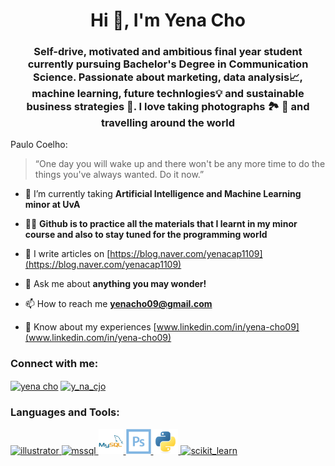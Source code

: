 <h1 align="center">Hi 👋, I'm Yena Cho</h1>
<h3 align="center"> Self-drive, motivated and ambitious final year student currently pursuing Bachelor's Degree in Communication Science. Passionate about marketing, data analysis📈, machine learning, future technlogies💡 and sustainable business strategies 🌿. I love taking photographs 🏞 🌄 and travelling around the world  </h3>

Paulo Coelho: 

> “One day you will wake up and there won't be any more time to do the things you've always wanted. Do it now.”


- 🌱 I’m currently taking **Artificial Intelligence and Machine Learning minor at UvA**

- 🧚‍♀️ **Github is to practice all the materials that I learnt in my minor course and also to stay tuned for the programming world** 

- 📝 I write articles on [https://blog.naver.com/yenacap1109](https://blog.naver.com/yenacap1109)

- 💬 Ask me about **anything you may wonder!**

- 📫 How to reach me **yenacho09@gmail.com**

- 📄 Know about my experiences [www.linkedin.com/in/yena-cho09](www.linkedin.com/in/yena-cho09)


<h3 align="left">Connect with me:</h3>
<p align="left">
<a href="https://linkedin.com/in/yena cho" target="blank"><img align="center" src="https://raw.githubusercontent.com/rahuldkjain/github-profile-readme-generator/master/src/images/icons/Social/linked-in-alt.svg" alt="yena cho" height="30" width="40" /></a>
<a href="https://instagram.com/y_na_cjo" target="blank"><img align="center" src="https://raw.githubusercontent.com/rahuldkjain/github-profile-readme-generator/master/src/images/icons/Social/instagram.svg" alt="y_na_cjo" height="30" width="40" /></a>
</p>

<h3 align="left">Languages and Tools:</h3>
<p align="left"> <a href="https://www.adobe.com/in/products/illustrator.html" target="_blank" rel="noreferrer"> <img src="https://www.vectorlogo.zone/logos/adobe_illustrator/adobe_illustrator-icon.svg" alt="illustrator" width="40" height="40"/> </a> <a href="https://www.microsoft.com/en-us/sql-server" target="_blank" rel="noreferrer"> <img src="https://www.svgrepo.com/show/303229/microsoft-sql-server-logo.svg" alt="mssql" width="40" height="40"/> </a> <a href="https://www.mysql.com/" target="_blank" rel="noreferrer"> <img src="https://raw.githubusercontent.com/devicons/devicon/master/icons/mysql/mysql-original-wordmark.svg" alt="mysql" width="40" height="40"/> </a> <a href="https://www.photoshop.com/en" target="_blank" rel="noreferrer"> <img src="https://raw.githubusercontent.com/devicons/devicon/master/icons/photoshop/photoshop-line.svg" alt="photoshop" width="40" height="40"/> </a> <a href="https://www.python.org" target="_blank" rel="noreferrer"> <img src="https://raw.githubusercontent.com/devicons/devicon/master/icons/python/python-original.svg" alt="python" width="40" height="40"/> </a> <a href="https://scikit-learn.org/" target="_blank" rel="noreferrer"> <img src="https://upload.wikimedia.org/wikipedia/commons/0/05/Scikit_learn_logo_small.svg" alt="scikit_learn" width="40" height="40"/> </a> </p>
